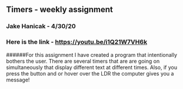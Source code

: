 ## Timers - weekly assignment
### Jake Hanicak - 4/30/20

### Here is the link - https://youtu.be/i1Q21W7VH6k

######For this assignment I have created a program that intentionally bothers the user. There are several timers that are are going on simultaneously that display different text at different times. Also, if you press the button and or hover over the LDR the computer gives you a message!
